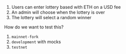 1. Users can enter lottery based with ETH on a USD fee
2. An admin will choose when the lottery is over
3. The lottery will select a random winner


How do we want to test this?

1. `mainnet-fork`
2. `development` with mocks
3. `testnet` 